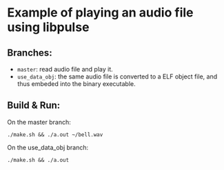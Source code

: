 # Example of playing an audio file using libpulse

## Branches:

* `master`: read audio file and play it.
* `use_data_obj`: the same audio file is converted to a ELF object file, and thus embeded into the binary executable.

## Build & Run:

On the master branch:

`./make.sh && ./a.out ~/bell.wav`

On the use_data_obj branch:

`./make.sh && ./a.out`